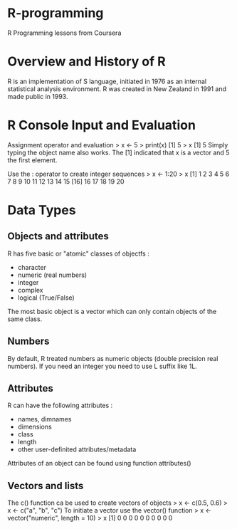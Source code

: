 # R-programming
R Programming lessons from Coursera

# Overview and History of R
R is an implementation of  S language, initiated in 1976 as an internal statistical analysis environment.
R was created in New Zealand in 1991 and made public in 1993.

# R Console Input and Evaluation
Assignment operator and evaluation
	> x <- 5
	> print(x)
	[1] 5
	> x
	[1] 5
Simply typing the object name also works. 
The [1] indicated that x is a vector and 5 the first element.

Use the : operator to create integer sequences
	> x <- 1:20
	> x
	[1] 1 2 3 4 5 6 7 8 9 10 11 12 13 14 15
	[16] 16 17 18 19 20
# Data Types
## Objects and attributes
R has five basic or "atomic" classes of objectfs :
- character
- numeric (real numbers)
- integer
- complex
- logical (True/False)

The most basic object is a vector which can only contain objects of the same class.

## Numbers
By default, R treated numbers as numeric objects (double precision real numbers).
If you need an integer you need to use L suffix like 1L.

## Attributes
R can have the following attributes :
- names, dimnames
- dimensions
- class
- length
- other user-definited attributes/metadata

Attributes of an object can be found using function attributes()

## Vectors and lists
The c() function ca be used to create vectors of objects
	> x <- c(0.5, 0.6)
	> x <- c("a", "b", "c")
To initiate a vector use the vector() function
	> x <- vector("numeric", length = 10)
	> x
	[1] 0 0 0 0 0 0 0 0 0 0